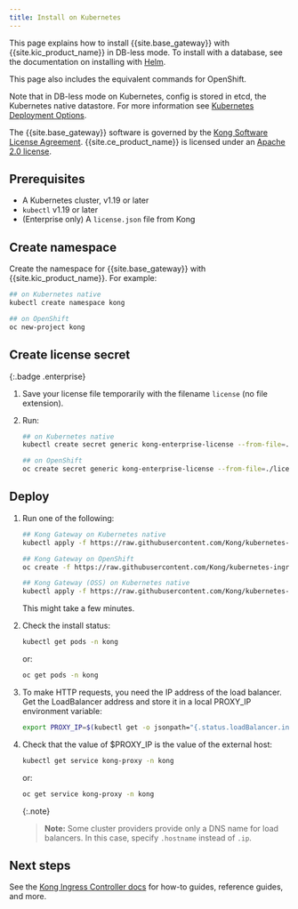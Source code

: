 ```yaml
---
title: Install on Kubernetes
---
```


This page explains how to install {{site.base_gateway}} with {{site.kic_product_name}} in DB-less mode. To install with a database, see the documentation on installing with [Helm](/gateway/{{page.kong_version}}/install-and-run/helm/).

This page also includes the equivalent commands for OpenShift.

Note that in DB-less mode on Kubernetes, config is stored in etcd, the Kubernetes native datastore. For more information see [Kubernetes Deployment Options](/gateway/{{page.kong_version}}/plan-and-deploy/kubernetes-deployment-options/).

The {{site.base_gateway}} software is governed by the
[Kong Software License Agreement](https://konghq.com/kongsoftwarelicense).
{{site.ce_product_name}} is licensed under an
[Apache 2.0 license](https://github.com/Kong/kong/blob/master/LICENSE).

## Prerequisites

- A Kubernetes cluster, v1.19 or later
- `kubectl` v1.19 or later
- (Enterprise only) A `license.json` file from Kong

## Create namespace

Create the namespace for {{site.base_gateway}} with {{site.kic_product_name}}. For example:

```sh
## on Kubernetes native
kubectl create namespace kong
```

```sh
## on OpenShift
oc new-project kong
```

## Create license secret
{:.badge .enterprise}

1.  Save your license file temporarily with the filename `license` (no file extension).

1.  Run:

    ```sh
    ## on Kubernetes native
    kubectl create secret generic kong-enterprise-license --from-file=./license -n kong
    ```

    ```sh
    ## on OpenShift
    oc create secret generic kong-enterprise-license --from-file=./license -n kong
    ```

## Deploy

1.  Run one of the following:

    ```sh
    ## Kong Gateway on Kubernetes native
    kubectl apply -f https://raw.githubusercontent.com/Kong/kubernetes-ingress-controller/v{{site.data.kong_latest_KIC.version}}/deploy/single/all-in-one-dbless-k4k8s-enterprise.yaml
    ```

    ```sh
    ## Kong Gateway on OpenShift
    oc create -f https://raw.githubusercontent.com/Kong/kubernetes-ingress-controller/v{{site.data.kong_latest_KIC.version}}/deploy/single/all-in-one-dbless-k4k8s-enterprise.yaml
    ```

    ```sh
    ## Kong Gateway (OSS) on Kubernetes native
    kubectl apply -f https://raw.githubusercontent.com/Kong/kubernetes-ingress-controller/v{{site.data.kong_latest_KIC.version}}/deploy/single/all-in-one-dbless.yaml
    ```

    This might take a few minutes.

1.  Check the install status:

    ```sh
    kubectl get pods -n kong
    ```

    or:

    ```sh
    oc get pods -n kong
    ```

1.  To make HTTP requests, you need the IP address of the load balancer. Get the LoadBalancer address and store it in a local PROXY_IP environment variable:

    ```sh
    export PROXY_IP=$(kubectl get -o jsonpath="{.status.loadBalancer.ingress[0].ip}" service -n kong kong-proxy)
    ```

1.  Check that the value of $PROXY_IP is the value of the external host:

    ```sh
    kubectl get service kong-proxy -n kong
    ```

    or:

    ```sh
    oc get service kong-proxy -n kong
    ```

    {:.note}
    > **Note:** Some cluster providers provide only a DNS name for load balancers. In this case, specify `.hostname` instead of `.ip`.

## Next steps

See the [Kong Ingress Controller docs](/kubernetes-ingress-controller/) for  how-to guides, reference guides, and more.
